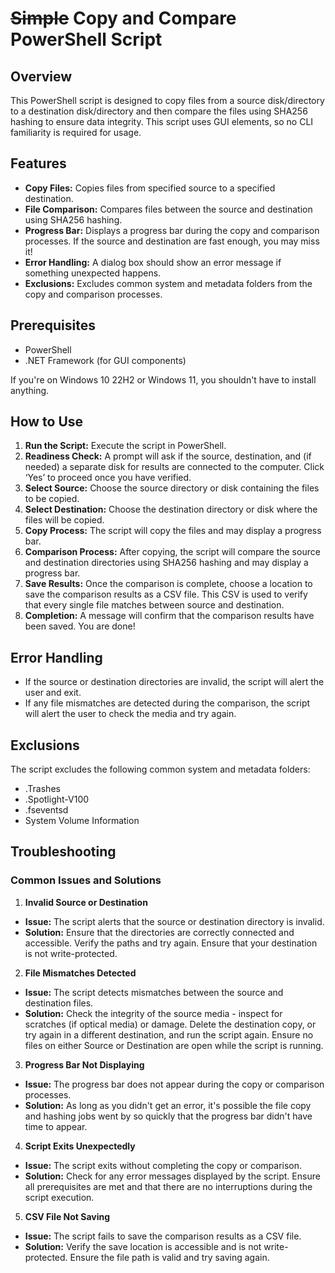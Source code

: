 # ~~Simple~~ Copy and Compare PowerShell Script
## Overview
This PowerShell script is designed to copy files from a source disk/directory to a destination disk/directory and then compare the files using SHA256 hashing to ensure data integrity. This script uses GUI elements, so no CLI familiarity is required for usage.

## Features
* **Copy Files:** Copies files from specified source to a specified destination.
* **File Comparison:** Compares files between the source and destination using SHA256 hashing.
* **Progress Bar:** Displays a progress bar during the copy and comparison processes. If the source and destination are fast enough, you may miss it!
* **Error Handling:** A dialog box should show an error message if something unexpected happens.
* **Exclusions:** Excludes common system and metadata folders from the copy and comparison processes.

## Prerequisites
* PowerShell
* .NET Framework (for GUI components)

If you're on Windows 10 22H2 or Windows 11, you shouldn't have to install anything.

## How to Use
1. **Run the Script:** Execute the script in PowerShell.
2. **Readiness Check:** A prompt will ask if the source, destination, and (if needed) a separate disk for results are connected to the computer. Click ‘Yes’ to proceed once you have verified.
3. **Select Source:** Choose the source directory or disk containing the files to be copied. 
4. **Select Destination:** Choose the destination directory or disk where the files will be copied.
5. **Copy Process:** The script will copy the files and may display a progress bar.
6. **Comparison Process:** After copying, the script will compare the source and destination directories using SHA256 hashing and may display a progress bar.
7. **Save Results:** Once the comparison is complete, choose a location to save the comparison results as a CSV file. This CSV is used to verify that every single file matches between source and destination. 
8. **Completion:** A message will confirm that the comparison results have been saved. You are done!

## Error Handling
* If the source or destination directories are invalid, the script will alert the user and exit.
* If any file mismatches are detected during the comparison, the script will alert the user to check the media and try again.

## Exclusions
The script excludes the following common system and metadata folders:
* .Trashes
* .Spotlight-V100
* .fseventsd
* System Volume Information

## Troubleshooting
### Common Issues and Solutions
1. **Invalid Source or Destination**
* **Issue:** The script alerts that the source or destination directory is invalid.
* **Solution:** Ensure that the directories are correctly connected and accessible. Verify the paths and try again. Ensure that your destination is not write-protected.
2. **File Mismatches Detected**
* **Issue:** The script detects mismatches between the source and destination files.
* **Solution:** Check the integrity of the source media - inspect for scratches (if optical media) or damage. Delete the destination copy, or try again in a different destination, and run the script again. Ensure no files on either Source or Destination are open while the script is running.
3. **Progress Bar Not Displaying**
* **Issue:** The progress bar does not appear during the copy or comparison processes.
* **Solution:** As long as you didn't get an error, it's possible the file copy and hashing jobs went by so quickly that the progress bar didn't have time to appear. 
4. **Script Exits Unexpectedly**
* **Issue:** The script exits without completing the copy or comparison.
* **Solution:** Check for any error messages displayed by the script. Ensure all prerequisites are met and that there are no interruptions during the script execution.
5. **CSV File Not Saving**
* **Issue:** The script fails to save the comparison results as a CSV file.
* **Solution:** Verify the save location is accessible and is not write-protected. Ensure the file path is valid and try saving again.
